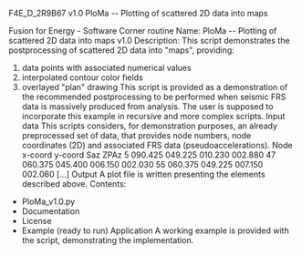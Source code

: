 F4E_D_2R9B67 v1.0 PloMa -- Plotting of scattered 2D data into maps

Fusion for Energy - Software Corner routine
Name: PloMa -- Plotting of scattered 2D data into maps v1.0
Description: 
This script demonstrates the postprocessing of scattered 2D data into "maps", providing:
1.	data points with associated numerical values
2.	interpolated contour color fields
3.	overlayed "plan" drawing
This script is provided as a demonstration of the recommended postprocessing to be performed when seismic FRS data is massively produced from analysis. The user is supposed to incorporate this example in recursive and more complex scripts.
Input data
This scripts considers, for demonstration purposes, an already preprocessed set of data, that provides node numbers, node coordinates (2D) and associated FRS data (pseudoaccelerations).
Node     x-coord    y-coord    Saz    ZPAz
5        090.425    049.225    010.230    002.880
47       060.375    045.400    006.150    002.030
55       060.375    049.225    007.150    002.060
[...]
Output
A plot file is written presenting the elements described above.
Contents:
 - PloMa_v1.0.py
 - Documentation
 - License
 - Example (ready to run)
Application
A working example is provided with the script, demonstrating the implementation.
